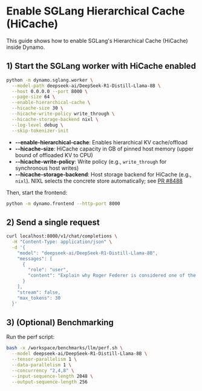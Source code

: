 <!--
SPDX-FileCopyrightText: Copyright (c) 2025 NVIDIA CORPORATION & AFFILIATES. All rights reserved.
SPDX-License-Identifier: Apache-2.0
-->

# Enable SGLang Hierarchical Cache (HiCache)

This guide shows how to enable SGLang's Hierarchical Cache (HiCache) inside Dynamo.

## 1) Start the SGLang worker with HiCache enabled

```bash
python -m dynamo.sglang.worker \
  --model-path deepseek-ai/DeepSeek-R1-Distill-Llama-8B \
  --host 0.0.0.0 --port 8000 \
  --page-size 64 \
  --enable-hierarchical-cache \
  --hicache-size 30 \
  --hicache-write-policy write_through \
  --hicache-storage-backend nixl \
  --log-level debug \
  --skip-tokenizer-init
```

- **--enable-hierarchical-cache**: Enables hierarchical KV cache/offload
- **--hicache-size**: HiCache capacity in GB of pinned host memory (upper bound of offloaded KV to CPU)
- **--hicache-write-policy**: Write policy (e.g., `write_through` for synchronous host writes)
- **--hicache-storage-backend**: Host storage backend for HiCache (e.g., `nixl`). NIXL selects the concrete store automatically; see [PR #8488](https://github.com/sgl-project/sglang/pull/8488)


Then, start the frontend:
```bash
python -m dynamo.frontend --http-port 8000
```

## 2) Send a single request

```bash
curl localhost:8000/v1/chat/completions \
  -H "Content-Type: application/json" \
  -d '{
    "model": "deepseek-ai/DeepSeek-R1-Distill-Llama-8B",
    "messages": [
      {
        "role": "user",
        "content": "Explain why Roger Federer is considered one of the greatest tennis players of all time"
      }
    ],
    "stream": false,
    "max_tokens": 30
  }'
```

## 3) (Optional) Benchmarking

Run the perf script:
```bash
bash -x /workspace/benchmarks/llm/perf.sh \
  --model deepseek-ai/DeepSeek-R1-Distill-Llama-8B \
  --tensor-parallelism 1 \
  --data-parallelism 1 \
  --concurrency "2,4,8" \
  --input-sequence-length 2048 \
  --output-sequence-length 256
```
